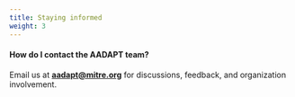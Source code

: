 ```yaml
---
title: Staying informed
weight: 3
---
```


#### How do I contact the AADAPT team?

Email us at **aadapt@mitre.org** for discussions, feedback, and organization involvement.